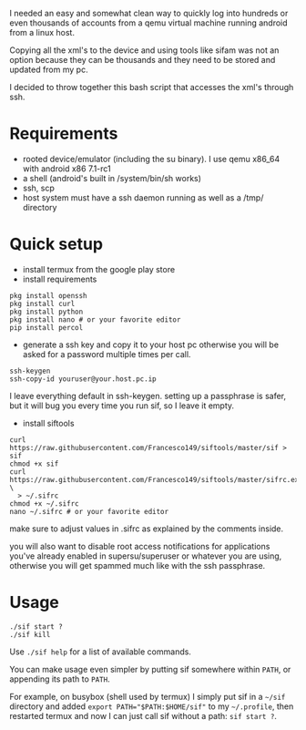 I needed an easy and somewhat clean way to quickly log into
hundreds or even thousands of accounts from a qemu virtual machine
running android from a linux host.

Copying all the xml's to the device and using tools like sifam was
not an option because they can be thousands and they need to be
stored and updated from my pc.

I decided to throw together this bash script that accesses the
xml's through ssh.

# Requirements
* rooted device/emulator (including the su binary). I use qemu
  x86\_64 with android x86 7.1-rc1
* a shell (android's built in /system/bin/sh works)
* ssh, scp
* host system must have a ssh daemon running as well as a /tmp/
  directory

# Quick setup
* install termux from the google play store
* install requirements  
```
pkg install openssh
pkg install curl
pkg install python
pkg install nano # or your favorite editor
pip install percol
```
* generate a ssh key and copy it to your host pc otherwise you will
be asked for a password multiple times per call.
  
```
ssh-keygen
ssh-copy-id youruser@your.host.pc.ip
```
  
  I leave everything default in ssh-keygen. setting up a passphrase
  is safer, but it will bug you every time you run sif, so I leave
  it empty.
* install siftools  
```
curl https://raw.githubusercontent.com/Francesco149/siftools/master/sif > sif
chmod +x sif
curl https://raw.githubusercontent.com/Francesco149/siftools/master/sifrc.example \
  > ~/.sifrc
chmod +x ~/.sifrc
nano ~/.sifrc # or your favorite editor
```
  
  make sure to adjust values in .sifrc as explained by the comments
  inside.
  
  you will also want to disable root access notifications for
  applications you've already enabled in supersu/superuser or
  whatever you are using, otherwise you will get spammed much like
  with the ssh passphrase.

# Usage
```
./sif start ?
./sif kill
```

Use ```./sif help``` for a list of available commands.

You can make usage even simpler by putting sif somewhere within
```PATH```, or appending its path to ```PATH```.

For example, on busybox (shell used by termux) I simply put sif in
a ```~/sif``` directory and added
```export PATH="$PATH:$HOME/sif"``` to my ```~/.profile```, then
restarted termux and now I can just call sif without a path:
```sif start ?```.
